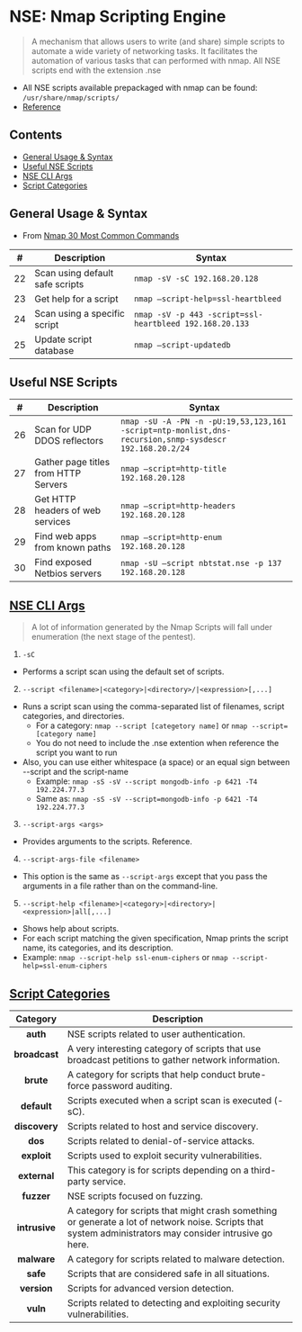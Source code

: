 # NSE: Nmap Scripting Engine
> A mechanism that allows users to write (and share) simple scripts to automate a wide variety of networking tasks. It facilitates the automation of various tasks that can performed with nmap. All NSE scripts end with the extension .nse

- All NSE scripts available prepackaged with nmap can be found: `/usr/share/nmap/scripts/`
- [Reference](https://nmap.org/nsedoc/scripts/)

## Contents
- [General Usage & Syntax](#)
- [Useful NSE Scripts](#)
- [NSE CLI Args](#)
- [Script Categories](#)

## General Usage & Syntax
- From [Nmap 30 Most Common Commands](nmap_common.md#nmap-scripting-engine)

|  #  | Description | Syntax |
| :-: | ----------- | ------ |
| 22 | Scan using default safe scripts| `nmap -sV -sC 192.168.20.128` |
| 23 | Get help for a script| `nmap –script-help=ssl-heartbleed` |
| 24 | Scan using a specific script| `nmap -sV -p 443 -script=ssl-heartbleed 192.168.20.133` |
| 25 | Update script database| `nmap –script-updatedb` |

## Useful NSE Scripts

|  #  | Description | Syntax |
| :-: | ----------- | ------ |
| 26 | Scan for UDP DDOS reflectors| `nmap -sU -A -PN -n -pU:19,53,123,161 -script=ntp-monlist,dns-recursion,snmp-sysdescr 192.168.20.2/24` |
| 27 | Gather page titles from HTTP Servers| `nmap –script=http-title 192.168.20.128` |
| 28 | Get HTTP headers of web services| `nmap –script=http-headers 192.168.20.128` |
| 29 | Find web apps from known paths| `nmap –script=http-enum 192.168.20.128` |
| 30 | Find exposed Netbios servers| `nmap -sU –script nbtstat.nse -p 137 192.168.20.128` |

## [NSE CLI Args](https://nmap.org/book/man-nse.html)
> A lot of information generated by the Nmap Scripts will fall under enumeration (the next stage of the pentest). 

1. `-sC`
- Performs a script scan using the default set of scripts.

2. `--script <filename>|<category>|<directory>/|<expression>[,...]`
- Runs a script scan using the comma-separated list of filenames, script categories, and directories.
  - For a category: `nmap --script [categetory name]` or `nmap --script=[category name]`
  - You do not need to include the .nse extention when reference the script you want to run
- Also, you can use either whitespace (a space) or an equal sign between --script and the script-name
  - Example: `nmap -sS -sV --script mongodb-info -p 6421 -T4 192.224.77.3`
  - Same as: `nmap -sS -sV --script=mongodb-info -p 6421 -T4 192.224.77.3`

3. `--script-args <args>`
- Provides arguments to the scripts. Reference.

4. `--script-args-file <filename>`
- This option is the same as `--script-args` except that you pass the arguments in a file rather than on the command-line.

5. `--script-help <filename>|<category>|<directory>|<expression>|all[,...]`
- Shows help about scripts. 
- For each script matching the given specification, Nmap prints the script name, its categories, and its description. 
- Example: `nmap --script-help ssl-enum-ciphers` or `nmap --script-help=ssl-enum-ciphers`

## [Script Categories](https://subscription.packtpub.com/book/networking-and-servers/9781782168317/1/ch01lvl1sec11/script-categories)

|  Category  | Description |
| :--------: | ----------- |
|  **auth**  | NSE scripts related to user authentication. |
|  **broadcast**  | A very interesting category of scripts that use broadcast petitions to gather network information. |
|  **brute**  | A category for scripts that help conduct brute-force password auditing. |
|  **default**  | Scripts executed when a script scan is executed (-sC). |
|  **discovery**  | Scripts related to host and service discovery. |
|  **dos**  | Scripts related to denial-of-service attacks. |
|  **exploit**  | Scripts used to exploit security vulnerabilities. |
|  **external**  | This category is for scripts depending on a third-party service. |
|  **fuzzer**  | NSE scripts focused on fuzzing. |
|  **intrusive**  | A category for scripts that might crash something or generate a lot of network noise. Scripts that system administrators may consider intrusive go here. |
|  **malware**  | A category for scripts related to malware detection. |
|  **safe**  | Scripts that are considered safe in all situations. |
|  **version**  | Scripts for advanced version detection. |
|  **vuln**  | Scripts related to detecting and exploiting security vulnerabilities. |
